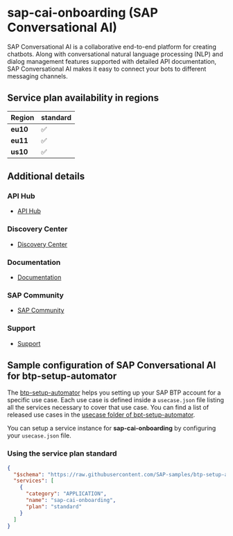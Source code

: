 # sap-cai-onboarding (SAP Conversational AI)

SAP Conversational AI is a collaborative end-to-end platform for creating chatbots. Along with conversational natural language processing (NLP) and dialog management features supported with detailed API documentation, SAP Conversational AI makes it easy to connect your bots to different messaging channels.

## Service plan availability in regions

| Region | standard |
|--------|----------|
|  **eu10** | ✅ |
|  **eu11** | ✅ |
|  **us10** | ✅ |

## Additional details
### API Hub

- [API Hub](https://api.sap.com/package/SAPConversationalAI?section=Artifacts)

### Discovery Center

- [Discovery Center](https://discovery-center.cloud.sap/serviceCatalog/conversational-ai)

### Documentation

- [Documentation](https://help.sap.com/docs/SAP_CONVERSATIONAL_AI)

### SAP Community

- [SAP Community](https://community.sap.com/topics/conversational-ai)

### Support

- [Support](https://launchpad.support.sap.com)

## Sample configuration of **SAP Conversational AI** for btp-setup-automator

The [btp-setup-automator](https://github.com/SAP-samples/btp-setup-automator) helps you setting up your SAP BTP account for a specific use case. Each use case is defined inside a `usecase.json` file listing all the services necessary to cover that use case. You can find a list of released use cases in the [usecase folder of bpt-setup-automator](https://github.com/SAP-samples/btp-setup-automator/tree/main/usecases).

You can setup a service instance for **sap-cai-onboarding** by configuring your `usecase.json` file.

### Using the service plan **standard**

```json
{
  "$schema": "https://raw.githubusercontent.com/SAP-samples/btp-setup-automator/main/libs/btpsa-usecase.json",
  "services": [
    {
      "category": "APPLICATION",
      "name": "sap-cai-onboarding",
      "plan": "standard"
    }
  ]
}
```
